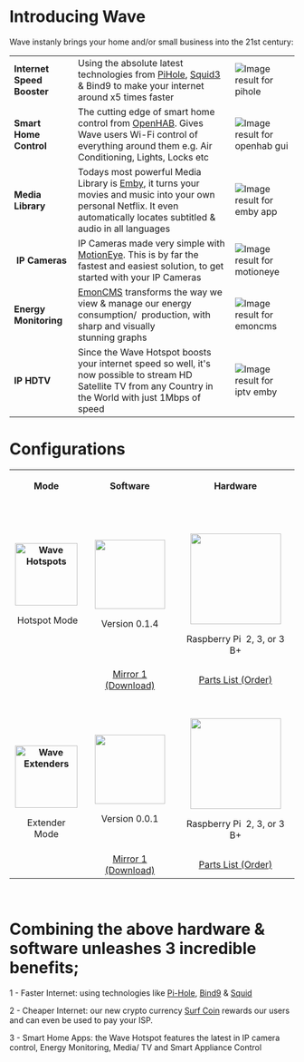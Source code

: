 <h1 id="mcetoc_1cb5rbkj50">Introducing&nbsp;Wave</h1>
<p>Wave&nbsp;instanly&nbsp;brings&nbsp;your home and/or small business into the&nbsp;21st century:</p>
<table width="553">
  <tbody>
    <tr>
      <td><strong>Internet Speed Booster</strong></td>
      <td>Using the absolute latest technologies from <a href="https://pi-hole.net">PiHole</a>, <a href="https://squidproxy.org">Squid3</a> &amp; Bind9 to make your internet around x5 times faster&nbsp;</td>
      <td><img src="https://i0.wp.com/pi-hole.net/wp-content/uploads/2016/12/dashboard212.png?resize=525%2C336&amp;ssl=1" alt="Image result for pihole" /></td>
    </tr>
    <tr>
      <td><strong>Smart Home Control</strong></td>
      <td>The cutting edge of smart home control from <a href="https://www.openhab.org">OpenHAB</a>. Gives Wave users Wi-Fi control of everything around them e.g. Air Conditioning, Lights, Locks etc</td>
      <td><img src="https://docs.openhab.org/addons/uis/habpanel/doc/images/habpanel_screenshot1.png" alt="Image result for openhab gui" /></td>
    </tr>
    <tr>
      <td><strong>Media Library</strong></td>
      <td>Todays most powerful Media Library is <a href="https://emby.media">Emby</a>, it turns your movies and music into your own personal Netflix. It even automatically locates subtitled &amp; audio in all languages</td>
      <td><img src="https://lh3.googleusercontent.com/HemYqsE8tkSnuLGd7Xil9QTtwpliOHG5-OQN5oYcA8sbWy0SYdZ2LWI9Jchknw4lDvRZmvVkCw=w640-h400-e365" alt="Image result for emby app" /></td>
    </tr>
    <tr>
      <td>&nbsp;<strong>IP Cameras</strong></td>
      <td>IP Cameras made very simple with <a href="https://github.com/ccrisan/motioneye/wiki">MotionEye</a>. This is by far the fastest and easiest solution, to get started with your IP Cameras</td>
      <td><img src="https://iu8cri.altervista.org/wp-content/uploads/2017/09/motioneye_3.png" alt="Image result for motioneye" /></td>
    </tr>
    <tr>
      <td><strong>Energy Monitoring</strong></td>
      <td><a href="https://emoncms.org">EmonCMS</a> transforms the way we view &amp; manage our energy consumption/&nbsp; production, with sharp and visually stunning&nbsp;graphs</td>
      <td><img src="https://emoncms.org/Modules/site/emoncms_front.png" alt="Image result for emoncms" /></td>
    </tr>
    <tr>
      <td><strong>IP HDTV</strong></td>
      <td>Since the Wave Hotspot boosts your internet speed so well, it's now possible to stream HD Satellite TV from any Country in the World with just 1Mbps of speed</td>
      <td><img src="http://i.imgur.com/Y07Lpwp.png" alt="Image result for iptv emby" /></td>
    </tr>
  </tbody>
</table>
<h1 id="mcetoc_1cb5s9gnn5">Configurations</h1>
<table>
  <tbody>
    <tr>
      <td style="text-align: center;">
        <p><strong>Mode</strong></p>
      </td>
      <td style="text-align: center;"><strong>Software</strong></td>
      <td style="text-align: center;"><strong>Hardware</strong></td>
    </tr>
    <tr>
      <td style="text-align: center;">
        <p><strong><img src="https://thumb.ibb.co/iKdDZ7/wave_hotspots.png" alt="Wave Hotspots" width="110" height="110" /></strong></p>
        <p><strong>&nbsp;</strong>Hotspot Mode</p>
      </td>
      <td style="text-align: center;">
        <p><img src="https://encrypted-tbn0.gstatic.com/images?q=tbn:ANd9GcSaeH-_N07SOt_mhm31HnhPWPuX_K4Ky7QykZnR5hLGnRkku7Go" alt="" width="124" height="122" /></p>
        <p>Version&nbsp;0.1.4</p>
      </td>
      <td style="text-align: center;">
        <p>&nbsp;</p>
        <p><strong><img src="https://image.ibb.co/fGVAYS/wave_hotspot_0_1_0.png" alt="" width="160" height="160" /></strong></p>
        <p>Raspberry Pi&nbsp; 2, 3, or 3 B+</p>
      </td>
    </tr>
    <tr>
      <td style="text-align: center;">&nbsp;</td>
      <td style="text-align: center;"><a href="https://mega.nz/#!ZKYDGZiI!AhXw3_EXam4vBaWzHyjTHMpd8P4s7ZBJgcuk37s7-ao">Mirror 1 (Download)</a></td>
      <td style="text-align: center;"><a href="https://github.com/unclehowell/WaveOS/blob/master/parts-list.csv">Parts List (Order)</a></td>
    </tr>
    <tr>
      <td style="text-align: center;">&nbsp;</td>
      <td style="text-align: center;">&nbsp;</td>
      <td style="text-align: center;">&nbsp;</td>
    </tr>
    <tr>
      <td style="text-align: center;" rowspan="2">
        <p>&nbsp;</p>
        <p><strong><img src="https://thumb.ibb.co/jAesSS/extenders.png" alt="Wave Extenders" width="110" height="110" /></strong></p>
        <p>Extender Mode</p>
        <p>&nbsp;</p>
      </td>
      <td style="text-align: center;">
        <p><img src="https://encrypted-tbn0.gstatic.com/images?q=tbn:ANd9GcSaeH-_N07SOt_mhm31HnhPWPuX_K4Ky7QykZnR5hLGnRkku7Go" alt="" width="124" height="122" /></p>
        <p>Version&nbsp;0.0.1</p>
      </td>
      <td style="text-align: center;">
        <p><strong><img src="https://image.ibb.co/fGVAYS/wave_hotspot_0_1_0.png" alt="" width="160" height="160" /></strong></p>
        <p>Raspberry Pi&nbsp; 2, 3, or 3 B+</p>
      </td>
    </tr>
    <tr>
      <td style="text-align: center;"><a href="https://mega.nz/#!ZKYDGZiI!AhXw3_EXam4vBaWzHyjTHMpd8P4s7ZBJgcuk37s7-ao">Mirror 1 (Download)</a></td>
      <td style="text-align: center;"><a href="https://github.com/unclehowell/WaveOS/blob/master/parts-list.csv">Parts List (Order)</a></td>
    </tr>
  </tbody>
</table>
<p>&nbsp;</p>
<h1 id="mcetoc_1cb5rbkj81">Combining the above&nbsp;hardware &amp; software unleashes 3 incredible benefits;</h1>
<p>1 - Faster Internet: using technologies like <a href="https://pi-hole.net">Pi-Hole</a>, <a href="https://wiki.debian.org/Bind9">Bind9</a> &amp; <a href="https://squidproxy.org">Squid</a></p>
<p>2 - Cheaper Internet: our new crypto currency <a href="#">Surf Coin</a> rewards our users and can even be used to pay your ISP.</p>
<p>3 - Smart Home Apps: the Wave Hotspot features the latest in IP camera control, Energy Monitoring, Media/ TV and Smart Appliance Control</p>


